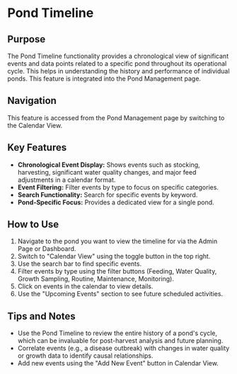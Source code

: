 # Pond Timeline

## Purpose
The Pond Timeline functionality provides a chronological view of significant events and data points related to a specific pond throughout its operational cycle. This helps in understanding the history and performance of individual ponds. This feature is integrated into the Pond Management page.

## Navigation
This feature is accessed from the Pond Management page by switching to the Calendar View.

## Key Features
*   **Chronological Event Display:** Shows events such as stocking, harvesting, significant water quality changes, and major feed adjustments in a calendar format.
*   **Event Filtering:** Filter events by type to focus on specific categories.
*   **Search Functionality:** Search for specific events by keyword.
*   **Pond-Specific Focus:** Provides a dedicated view for a single pond.

## How to Use
1.  Navigate to the pond you want to view the timeline for via the Admin Page or Dashboard.
2.  Switch to "Calendar View" using the toggle button in the top right.
3.  Use the search bar to find specific events.
4.  Filter events by type using the filter buttons (Feeding, Water Quality, Growth Sampling, Routine, Maintenance, Monitoring).
5.  Click on events in the calendar to view details.
6.  Use the "Upcoming Events" section to see future scheduled activities.

## Tips and Notes
*   Use the Pond Timeline to review the entire history of a pond's cycle, which can be invaluable for post-harvest analysis and future planning.
*   Correlate events (e.g., a disease outbreak) with changes in water quality or growth data to identify causal relationships.
*   Add new events using the "Add New Event" button in Calendar View.